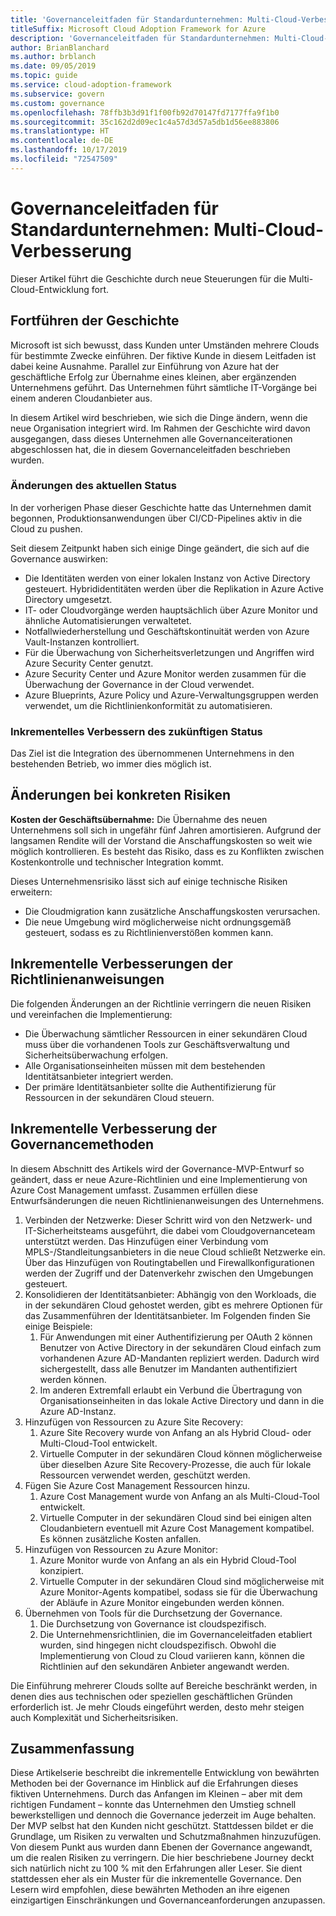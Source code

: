 ```yaml
---
title: 'Governanceleitfaden für Standardunternehmen: Multi-Cloud-Verbesserung'
titleSuffix: Microsoft Cloud Adoption Framework for Azure
description: 'Governanceleitfaden für Standardunternehmen: Multi-Cloud-Verbesserung'
author: BrianBlanchard
ms.author: brblanch
ms.date: 09/05/2019
ms.topic: guide
ms.service: cloud-adoption-framework
ms.subservice: govern
ms.custom: governance
ms.openlocfilehash: 78ffb3b3d91f1f00fb92d70147fd7177ffa9f1b0
ms.sourcegitcommit: 35c162d2d09ec1c4a57d3d57a5db1d56ee883806
ms.translationtype: HT
ms.contentlocale: de-DE
ms.lasthandoff: 10/17/2019
ms.locfileid: "72547509"
---
```

# <a name="standard-enterprise-governance-guide-multicloud-improvement"></a>Governanceleitfaden für Standardunternehmen: Multi-Cloud-Verbesserung

Dieser Artikel führt die Geschichte durch neue Steuerungen für die Multi-Cloud-Entwicklung fort.

## <a name="advancing-the-narrative"></a>Fortführen der Geschichte

Microsoft ist sich bewusst, dass Kunden unter Umständen mehrere Clouds für bestimmte Zwecke einführen. Der fiktive Kunde in diesem Leitfaden ist dabei keine Ausnahme. Parallel zur Einführung von Azure hat der geschäftliche Erfolg zur Übernahme eines kleinen, aber ergänzenden Unternehmens geführt. Das Unternehmen führt sämtliche IT-Vorgänge bei einem anderen Cloudanbieter aus.

In diesem Artikel wird beschrieben, wie sich die Dinge ändern, wenn die neue Organisation integriert wird. Im Rahmen der Geschichte wird davon ausgegangen, dass dieses Unternehmen alle Governanceiterationen abgeschlossen hat, die in diesem Governanceleitfaden beschrieben wurden.

### <a name="changes-in-the-current-state"></a>Änderungen des aktuellen Status

In der vorherigen Phase dieser Geschichte hatte das Unternehmen damit begonnen, Produktionsanwendungen über CI/CD-Pipelines aktiv in die Cloud zu pushen.

Seit diesem Zeitpunkt haben sich einige Dinge geändert, die sich auf die Governance auswirken:

- Die Identitäten werden von einer lokalen Instanz von Active Directory gesteuert. Hybrididentitäten werden über die Replikation in Azure Active Directory umgesetzt.
- IT- oder Cloudvorgänge werden hauptsächlich über Azure Monitor und ähnliche Automatisierungen verwaltetet.
- Notfallwiederherstellung und Geschäftskontinuität werden von Azure Vault-Instanzen kontrolliert.
- Für die Überwachung von Sicherheitsverletzungen und Angriffen wird Azure Security Center genutzt.
- Azure Security Center und Azure Monitor werden zusammen für die Überwachung der Governance in der Cloud verwendet.
- Azure Blueprints, Azure Policy und Azure-Verwaltungsgruppen werden verwendet, um die Richtlinienkonformität zu automatisieren.

### <a name="incrementally-improve-the-future-state"></a>Inkrementelles Verbessern des zukünftigen Status

Das Ziel ist die Integration des übernommenen Unternehmens in den bestehenden Betrieb, wo immer dies möglich ist.

## <a name="changes-in-tangible-risks"></a>Änderungen bei konkreten Risiken

**Kosten der Geschäftsübernahme:** Die Übernahme des neuen Unternehmens soll sich in ungefähr fünf Jahren amortisieren. Aufgrund der langsamen Rendite will der Vorstand die Anschaffungskosten so weit wie möglich kontrollieren. Es besteht das Risiko, dass es zu Konflikten zwischen Kostenkontrolle und technischer Integration kommt.

Dieses Unternehmensrisiko lässt sich auf einige technische Risiken erweitern:

- Die Cloudmigration kann zusätzliche Anschaffungskosten verursachen.
- Die neue Umgebung wird möglicherweise nicht ordnungsgemäß gesteuert, sodass es zu Richtlinienverstößen kommen kann.

## <a name="incremental-improvement-of-the-policy-statements"></a>Inkrementelle Verbesserungen der Richtlinienanweisungen

Die folgenden Änderungen an der Richtlinie verringern die neuen Risiken und vereinfachen die Implementierung:

- Die Überwachung sämtlicher Ressourcen in einer sekundären Cloud muss über die vorhandenen Tools zur Geschäftsverwaltung und Sicherheitsüberwachung erfolgen.
- Alle Organisationseinheiten müssen mit dem bestehenden Identitätsanbieter integriert werden.
- Der primäre Identitätsanbieter sollte die Authentifizierung für Ressourcen in der sekundären Cloud steuern.

## <a name="incremental-improvement-of-governance-practices"></a>Inkrementelle Verbesserung der Governancemethoden

In diesem Abschnitt des Artikels wird der Governance-MVP-Entwurf so geändert, dass er neue Azure-Richtlinien und eine Implementierung von Azure Cost Management umfasst. Zusammen erfüllen diese Entwurfsänderungen die neuen Richtlinienanweisungen des Unternehmens.

1. Verbinden der Netzwerke: Dieser Schritt wird von den Netzwerk- und IT-Sicherheitsteams ausgeführt, die dabei vom Cloudgovernanceteam unterstützt werden. Das Hinzufügen einer Verbindung vom MPLS-/Standleitungsanbieters in die neue Cloud schließt Netzwerke ein. Über das Hinzufügen von Routingtabellen und Firewallkonfigurationen werden der Zugriff und der Datenverkehr zwischen den Umgebungen gesteuert.
2. Konsolidieren der Identitätsanbieter: Abhängig von den Workloads, die in der sekundären Cloud gehostet werden, gibt es mehrere Optionen für das Zusammenführen der Identitätsanbieter. Im Folgenden finden Sie einige Beispiele:
    1. Für Anwendungen mit einer Authentifizierung per OAuth 2 können Benutzer von Active Directory in der sekundären Cloud einfach zum vorhandenen Azure AD-Mandanten repliziert werden. Dadurch wird sichergestellt, dass alle Benutzer im Mandanten authentifiziert werden können.
    2. Im anderen Extremfall erlaubt ein Verbund die Übertragung von Organisationseinheiten in das lokale Active Directory und dann in die Azure AD-Instanz.
3. Hinzufügen von Ressourcen zu Azure Site Recovery:
    1. Azure Site Recovery wurde von Anfang an als Hybrid Cloud- oder Multi-Cloud-Tool entwickelt.
    2. Virtuelle Computer in der sekundären Cloud können möglicherweise über dieselben Azure Site Recovery-Prozesse, die auch für lokale Ressourcen verwendet werden, geschützt werden.
4. Fügen Sie Azure Cost Management Ressourcen hinzu.
    1. Azure Cost Management wurde von Anfang an als Multi-Cloud-Tool entwickelt.
    2. Virtuelle Computer in der sekundären Cloud sind bei einigen alten Cloudanbietern eventuell mit Azure Cost Management kompatibel. Es können zusätzliche Kosten anfallen.
5. Hinzufügen von Ressourcen zu Azure Monitor:
    1. Azure Monitor wurde von Anfang an als ein Hybrid Cloud-Tool konzipiert.
    2. Virtuelle Computer in der sekundären Cloud sind möglicherweise mit Azure Monitor-Agents kompatibel, sodass sie für die Überwachung der Abläufe in Azure Monitor eingebunden werden können.
6. Übernehmen von Tools für die Durchsetzung der Governance.
    1. Die Durchsetzung von Governance ist cloudspezifisch.
    2. Die Unternehmensrichtlinien, die im Governanceleitfaden etabliert wurden, sind hingegen nicht cloudspezifisch. Obwohl die Implementierung von Cloud zu Cloud variieren kann, können die Richtlinien auf den sekundären Anbieter angewandt werden.

Die Einführung mehrerer Clouds sollte auf Bereiche beschränkt werden, in denen dies aus technischen oder speziellen geschäftlichen Gründen erforderlich ist. Je mehr Clouds eingeführt werden, desto mehr steigen auch Komplexität und Sicherheitsrisiken.

## <a name="conclusion"></a>Zusammenfassung

Diese Artikelserie beschreibt die inkrementelle Entwicklung von bewährten Methoden bei der Governance im Hinblick auf die Erfahrungen dieses fiktiven Unternehmens. Durch das Anfangen im Kleinen – aber mit dem richtigen Fundament – konnte das Unternehmen den Umstieg schnell bewerkstelligen und dennoch die Governance jederzeit im Auge behalten. Der MVP selbst hat den Kunden nicht geschützt. Stattdessen bildet er die Grundlage, um Risiken zu verwalten und Schutzmaßnahmen hinzuzufügen. Von diesem Punkt aus wurden dann Ebenen der Governance angewandt, um die realen Risiken zu verringern. Die hier beschriebene Journey deckt sich natürlich nicht zu 100 % mit den Erfahrungen aller Leser. Sie dient stattdessen eher als ein Muster für die inkrementelle Governance. Den Lesern wird empfohlen, diese bewährten Methoden an ihre eigenen einzigartigen Einschränkungen und Governanceanforderungen anzupassen.
